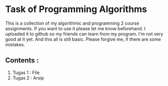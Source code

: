# Task of Programming Algorithms
This is a collection of my algorithmic and programming 2 course assignments. 
If you want to use it please let me know beforehand. 
I uploaded it to github so my friends can learn from my program.
I'm not very good at it yet. And this all is still basic. Please forgive me, if there are some mistakes.
## Contents :<br>
1. Tugas 1 : File<br>
2. Tugas 2 : Arsip

